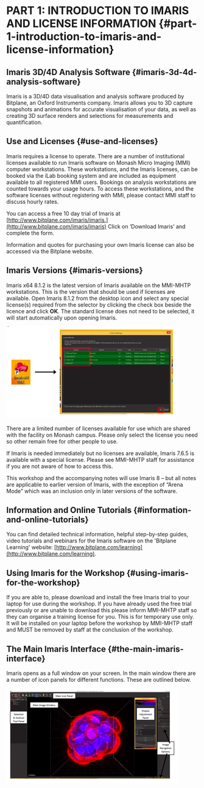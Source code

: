 # PART 1: INTRODUCTION TO IMARIS AND LICENSE INFORMATION {#part-1-introduction-to-imaris-and-license-information}

## Imaris 3D/4D Analysis Software {#imaris-3d-4d-analysis-software}

Imaris is a 3D/4D data visualisation and analysis software produced by Bitplane, an Oxford Instruments company. Imaris allows you to 3D capture snapshots and animations for accurate visualisation of your data, as well as creating 3D surface renders and selections for measurements and quantification.

## Use and Licenses {#use-and-licenses}

Imaris requires a license to operate. There are a number of institutional licenses available to run Imaris software on Monash Micro Imaging \(MMI\) computer workstations. These workstations, and the Imaris licenses, can be booked via the iLab booking system and are included as equipment available to all registered MMI users. Bookings on analysis workstations are counted towards your usage hours. To access these workstations, and the software licenses without registering with MMI, please contact MMI staff to discuss hourly rates.

You can access a free 10 day trial of Imaris at [http://www.bitplane.com/imaris/imaris.](http://www.bitplane.com/imaris/imaris) Click on ‘Download Imaris’ and complete the form.

Information and quotes for purchasing your own Imaris license can also be accessed via the Bitplane website.

## Imaris Versions {#imaris-versions}

Imaris x64 8.1.2 is the latest version of Imaris available on the MMI-MHTP workstations. This is the version that should be used if licenses are available. Open Imaris 8.1.2 from the desktop icon and select any special license\(s\) required from the selector by clicking the check box beside the licence and click **OK**. The standard license does not need to be selected, it will start automatically upon opening Imaris.

![](/assets/part_1/imaris-license-diagram.jpg)

There are a limited number of licenses available for use which are shared with the facility on Monash campus. Please only select the license you need so other remain free for other people to use.

If Imaris is needed immediately but no licenses are available, Imaris 7.6.5 is available with a special license. Please see MMI-MHTP staff for assistance if you are not aware of how to access this.

This workshop and the accompanying notes will use Imaris 8 – but all notes are applicable to earlier version of Imaris, with the exception of “Arena Mode” which was an inclusion only in later versions of the software.

## Information and Online Tutorials {#information-and-online-tutorials}

You can find detailed technical information, helpful step-by-step guides, video tutorials and webinars for the Imaris software on the 'Bitplane Learning' website: [http://www.bitplane.com/learning](http://www.bitplane.com/learning).

## Using Imaris for the Workshop {#using-imaris-for-the-workshop}

If you are able to, please download and install the free Imaris trial to your laptop for use during the workshop. If you have already used the free trial previously or are unable to download this please inform MMI-MHTP staff so they can organise a training license for you. This is for temporary use only. It will be installed on your laptop before the workshop by MMI-MHTP staff and MUST be removed by staff at the conclusion of the workshop.

## The Main Imaris Interface {#the-main-imaris-interface}

Imaris opens as a full window on your screen. In the main window there are a number of icon panels for different functions. These are outlined below.

![](/assets/part_1/imaris-main-interface.jpg)


